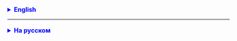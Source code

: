 <details style="margin-top: 16px">
  <summary style="cursor: pointer; color: blue;"><b>English</b></summary>

## Polymorphism in OOP

Polymorphism is one of the key principles of object-oriented programming (OOP), which allows
use one name for different actions.

- Polymorphism can manifest itself in two forms: **static** and **dynamic**.

### Static Polymorphism

Static polymorphism is associated with method and operator overloading. This means that one method can have several
definitions with different parameters, and the compiler will choose the appropriate method based on the arguments passed.

## Dynamic polymorphism (consider after inheritance)

</details>

<hr>

<details style="margin-top: 16px">
  <summary style="cursor: pointer; color: blue;"><b>На русском</b></summary>

## Полиморфизм в ООП

Полиморфизм - это один из ключевых принципов объектно-ориентированного программирования (ООП), который позволяет
использовать одно имя для разных действий.

- Полиморфизм может проявляться в двух формах: **статическом** и **динамическом**.

### Статический Полиморфизм

Статический полиморфизм связан с перегрузкой методов и операторов. Это означает, что один метод может иметь несколько
определений с разными параметрами, и компилятор будет выбирать подходящий метод на основе переданных аргументов.

## Динамический полиморфизм (рассмотрим после наследования)

</details>
